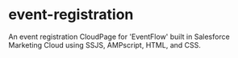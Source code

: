 # event-registration
An event registration CloudPage for 'EventFlow' built in Salesforce Marketing Cloud using SSJS, AMPscript, HTML, and CSS.
